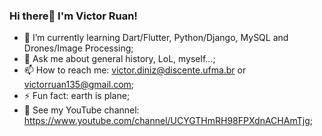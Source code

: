 ### Hi there👋 I'm Victor Ruan!


- 🌱 I’m currently learning Dart/Flutter, Python/Django, MySQL and Drones/Image Processing;
- 💬 Ask me about general history, LoL, myself...;
- 📫 How to reach me: victor.diniz@discente.ufma.br or victorruan135@gmail.com;
- ⚡ Fun fact: earth is plane;
- 👀 See my YouTube channel: https://www.youtube.com/channel/UCYGTHmRH98FPXdnACHAmTjg;

